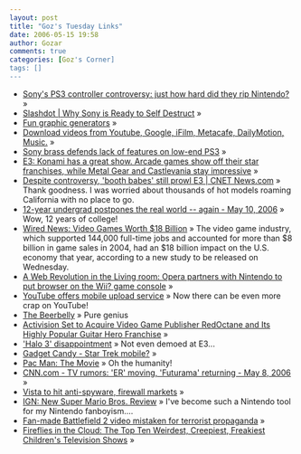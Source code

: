 ```yaml
---
layout: post
title: "Goz's Tuesday Links"
date: 2006-05-15 19:58
author: Gozar
comments: true
categories: [Goz's Corner]
tags: []
---
```

<ul>
<li><a href="http://arstechnica.com/news.ars/post/20060515-6834.html" title="Sony's PS3 controller controversy: just how hard did they rip Nintendo?">Sony's PS3 controller controversy: just how hard did they rip Nintendo?</a> &raquo; </li>
<li><a href="http://games.slashdot.org/article.pl?sid=06/05/15/1745252&amp;from=rss" title="Slashdot | Why Sony is Ready to Self Destruct">Slashdot | Why Sony is Ready to Self Destruct</a> &raquo; </li>
<li><a href="http://tools.fodey.com/generators/" title="Fun graphic generators">Fun graphic generators</a> &raquo; </li>
<li><a href="http://javimoya.com/blog/youtube_en.php" title="Download videos from Youtube, Google, iFilm, Metacafe, DailyMotion, Music.">Download videos from Youtube, Google, iFilm, Metacafe, DailyMotion, Music.</a> &raquo; </li>
<li><a href="http://arstechnica.com/news.ars/post/20060511-6814.html" title="Sony brass defends lack of features on low-end PS3">Sony brass defends lack of features on low-end PS3</a> &raquo; </li>
<li><a href="http://arstechnica.com/journals/thumbs.ars/2006/5/10/3920" title="E3: Konami has a great show. Arcade games show off their star franchises, while Metal Gear and Castlevania stay impressive">E3: Konami has a great show. Arcade games show off their star franchises, while Metal Gear and Castlevania stay impressive</a> &raquo; </li>
<li><a href="http://news.com.com/2100-1043_3-6071057.html?part=rss&amp;tag=6071057&amp;subj=news" title="Despite controversy, 'booth babes' still prowl E3 | CNET News.com">Despite controversy, 'booth babes' still prowl E3 | CNET News.com</a> &raquo; Thank goodness. I was worried about thousands of hot models roaming California with no place to go.</li>
<li><a href="http://www.cnn.com/2006/EDUCATION/05/10/perpetual.student.ap/index.html?section=cnn_topstories" title="12-year undergrad postpones the real world -- again - May 10, 2006">12-year undergrad postpones the real world -- again - May 10, 2006</a> &raquo; Wow, 12 years of college!</li>
<li><a href="http://www.wired.com/news/technology/0,70864-0.html?tw=rss.index" title="Wired News: Video Games Worth $18 Billion">Wired News: Video Games Worth $18 Billion</a> &raquo; The video game industry, which supported 144,000 full-time jobs and accounted for more than $8 billion in game sales in 2004, had an $18 billion impact on the U.S. economy that year, according to a new study to be released on Wednesday.</li>
<li><a href="http://opera.com/pressreleases/en/2006/05/10/" title="A Web Revolution in the Living room: Opera partners with Nintendo to put browser on the Wii? game console">A Web Revolution in the Living room: Opera partners with Nintendo to put browser on the Wii? game console</a> &raquo; </li>
<li><a href="http://news.com.com/2100-1025_3-6070527.html?part=rss&amp;tag=6070527&amp;subj=news" title="YouTube offers mobile upload service">YouTube offers mobile upload service</a> &raquo; Now there can be even more crap on YouTube!</li>
<li><a href="http://www.thebeerbelly.com/" title="The Beerbelly">The Beerbelly</a> &raquo; Pure genius</li>
<li><a href="http://investor.activision.com/releasedetail.cfm?ReleaseID=195658" title="Activision Set to Acquire Video Game Publisher RedOctane and Its Highly Popular Guitar Hero Franchise">Activision Set to Acquire Video Game Publisher RedOctane and Its Highly Popular Guitar Hero Franchise</a> &raquo; </li>
<li><a href="http://news.com.com/2061-10797_3-6070433.html?part=rss&amp;tag=6070433&amp;subj=news" title="'Halo 3' disappointment">'Halo 3' disappointment</a> &raquo; Not even demoed at E3...</li>
<li><a href="http://www.gadgetcandy.com/archives/2006/05/the_first_music.php" title="Gadget Candy - Star Trek mobile?">Gadget Candy - Star Trek mobile?</a> &raquo; </li>
<li><a href="http://www.youtube.com/watch?v=fWL6j0SvqV0&amp;eurl=http%3A%2F%2Fwww.screenhead.com%2Ffunny%2F%2Fpacman-the-movie-171668.php" title="Pac Man: The Movie">Pac Man: The Movie</a> &raquo; Oh the humanity!</li>
<li><a href="http://www.cnn.com/2006/SHOWBIZ/TV/05/08/television.pilots.reut/index.html?section=cnn_topstories" title="CNN.com - TV rumors: 'ER' moving, 'Futurama' returning - May 8, 2006">CNN.com - TV rumors: 'ER' moving, 'Futurama' returning - May 8, 2006</a> &raquo; </li>
<li><a href="http://news.com.com/2100-1029_3-6069464.html?part=rss&amp;tag=6069464&amp;subj=news" title="Vista to hit anti-spyware, firewall markets">Vista to hit anti-spyware, firewall markets</a> &raquo; </li>
<li><a href="http://ds.ign.com/articles/705/705537p1.html" title="IGN: New Super Mario Bros. Review">IGN: New Super Mario Bros. Review</a> &raquo; I've become such a Nintendo tool for my Nintendo fanboyism....</li>
<li><a href="http://arstechnica.com/journals/thumbs.ars/2006/5/7/3874" title="Fan-made Battlefield 2 video mistaken for terrorist propaganda">Fan-made Battlefield 2 video mistaken for terrorist propaganda</a> &raquo; </li>
<li><a href="http://shiveredsky.blogspot.com/2006/05/top-ten-weirdest-creepiest-freakiest.html" title="Fireflies in the Cloud: The Top Ten Weirdest, Creepiest, Freakiest Children's Television Shows">Fireflies in the Cloud: The Top Ten Weirdest, Creepiest, Freakiest Children's Television Shows</a> &raquo; </li>
</ul>

